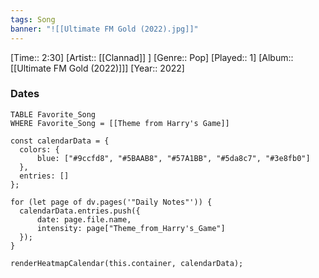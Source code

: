 ```yaml
---
tags: Song  
banner: "![[Ultimate FM Gold (2022).jpg]]"
---
```

[Time:: 2:30]
[Artist:: [[Clannad]] ]
[Genre:: Pop]
[Played:: 1]
[Album:: [[Ultimate FM Gold (2022)]]]
[Year:: 2022]
### Dates
````dataview
TABLE Favorite_Song
WHERE Favorite_Song = [[Theme from Harry's Game]]
````

  ```dataviewjs
const calendarData = { 
	colors: { 
		blue: ["#9ccfd8", "#5BAAB8", "#57A1BB", "#5da8c7", "#3e8fb0"] 
	}, 
	entries: [] 
}; 

for (let page of dv.pages('"Daily Notes"')) { 
	calendarData.entries.push({ 
		date: page.file.name, 
		intensity: page["Theme_from_Harry's_Game"]
	}); 
} 

renderHeatmapCalendar(this.container, calendarData);
```
